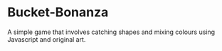 # Bucket-Bonanza
A simple game that involves catching shapes and mixing colours using Javascript and original art.
